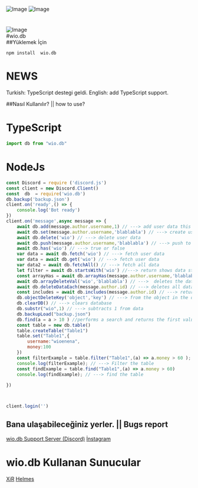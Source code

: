 ![Image](https://img.shields.io/npm/v/wio.db?color=%2351F9C0&label=Wio.db) 
![Image](https://img.shields.io/npm/dt/wio.db.svg?color=%2351FC0&maxAge=3600) 
#
![Image](https://nodei.co/npm/wio.db.png?downloads=true&downloadRank=true&stars=true)
<br>#wio.db<br>
##Yüklemek İçin
```npm
npm install  wio.db
```

# NEWS
Turkish:
TypeScript destegi geldi.
English:
add TypeScript support.


##Nasıl Kullanılır? || how to use?
# TypeScript
```typescript
import db from "wio.db"
```
# NodeJs
```javascript
const Discord = require ('discord.js')
const client = new Discord.Client()
const  db  = require('wio.db')
db.backup('backup.json')
client.on('ready',() => {
    console.log('Bot ready')
})
client.on('message',async message => {
    await db.add(message.author.username,1) // ---> add user data this value
    await db.set(message.author.username,'blablabla') // ---> create user data
    await db.delete('wio') // ---> delete user data
    await db.push(message.author.username,'blablabla') // ---> push to array
    await db.has('wio') // ---> true or false
    var data = await db.fetch('wio') // ---> fetch user data
    var data = await db.get('wio') // ---> fetch user data
    var data2 = await db.fetchAll() // ---> fetch all data
    let filter = await db.startsWith('wio') //---> return shows data starting with w in data
    const arrayHas = await db.arrayHas(message.author.username,'blablabla') // ---> return true or false
    await db.arrayDeleteVal('wio','blablabla') // --->  deletes the data in the array
    await db.deleteDataEach(message.author.id) // ---> deletes all data that have the specified parameter
    const includes = await db.includes(message.author.id) // ---> returns all data containing the given parameter
    db.objectDeleteKey('object','key') // ---> from the object in the database deletes data
    db.clearDB() // ---> clears database
    db.substr("wio",1) // ---> subtracts 1 from data
    db.backupLoad("backup.json")
    db.find(a = a > 10 ) //performs a search and returns the first value
    const table = new db.table()
    table.createTable("Table1")
    table.set("Table1",{
        username:"wioenena",
        money:100
    })
    const filterExample = table.filter("Table1",(a) => a.money > 60 );
    console.log(filterExample); // ---> Filter the table
    const findExample = table.find("Table1",(a) => a.money > 60)
    console.log(findExample); // ---> find the table
    
})



client.login('')
```
## Bana ulaşabileceğiniz yerler. || Bugs report
[wio.db Support Server (Discord)](https://discord.gg/pSGUsGF)
[İnstagram](https://www.instagram.com/wioenena.q/)

# wio.db Kullanan Sunucular
[XiR](https://discord.gg/nFcCKEe)
[Helmes](https://discord.gg/wzc6yHK)
